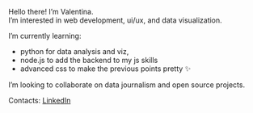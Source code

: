 Hello there! I’m Valentina.<br>
I’m interested in web development, ui/ux, and data visualization.

I’m currently learning: 
- python for data analysis and viz, 
- node.js to add the backend to my js skills
- advanced css to make the previous points pretty :sparkles:

I’m looking to collaborate on data journalism and open source projects.<br>

Contacts: [LinkedIn](https://www.linkedin.com/in/valentinapezzi)
